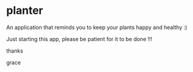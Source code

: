 # planter
An application that reminds you to keep your plants happy and healthy :)

Just starting this app, please be patient for it to be done !!!

thanks

grace
